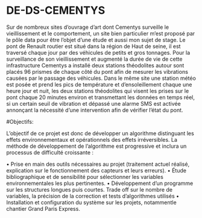 # DE-DS-CEMENTYS
Sur de nombreux sites d’ouvrage d’art dont Cementys surveille le vieillissement et le comportement, un site bien particulier m’est proposé par le pôle data pour être l’objet d’une étude et aussi mon sujet de stage. Le pont de Renault routier est situé dans la région de Haut de seine, il est traversé chaque jour par des véhicules de petits et gros tonnages. Pour la surveillance de son vieillissement et augmenté la durée de vie de cette infrastructure Cementys a installé deux stations théodolites autour sont placés 96 prismes de chaque côté du pont afin de mesurer les vibrations causées par le passage des véhicules. Dans le même site une station météo est posée et prend les pics de température et d’ensoleillement chaque une heure jour et nuit, les deux stations théodolites qui visent les prises sur le pont chaque 20 minutes environ et transmettant les données en temps réel, si un certain seuil de vibration et dépassé une alarme SMS est activée annonçant la nécessité d’une intervention afin de vérifier l’état du pont.

#Objectifs:

L’objectif de ce projet est donc de développer un algorithme distinguant les
effets environnementaux et opérationnels des effets irréversibles.
La méthode de développement de l’algorithme est progressive et inclura un processus de difficulté croissante :

• Prise en main des outils nécessaires au projet (traitement actuel réalisé, explication sur le fonctionnement des capteurs et leurs erreurs).
• Étude bibliographique et de sensibilité pour sélectionner les variables environnementales les plus pertinentes.
• Développement d’un programme sur les structures longues puis courtes. Trade off sur le nombre de variables, la précision de la correction et tests d’algorithmes utilisés
• Installation et configuration du système sur les projets, notammentle chantier Grand Paris Express.
